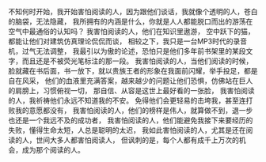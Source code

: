 不知何时开始，我开始害怕阅读的人，因为跟他们谈话，我就像个透明的人，苍白的脑袋，无法隐藏，
我所拥有的内涵是什么，你就是人人都能脱口而出的游荡在空气中最通俗的认知吗？
我害怕阅读的人，他们在知识里遨游，
空中跃下的猫，都能让他们对建筑仿真理论侃侃而谈，
相较之下，我只是一台MP3时代的录音机，过气无法调整，
我最引以为傲的论述，恐怕只是他们多年前书架里的某段文字，而且还是不被荧光笔标注的那一段。
我害怕阅读的人，当他们阅读的时候，脸就藏在书后面，书一放下，就以贵族王者的形象在我面前闪耀，举手投足，都是自在风采，
他们的血液里充满答案，越来越少的问题让他们恐惧，仿佛站在巨人的肩膀上，习惯俯视一切，
那自信、从容是这世上最好看的一张脸，
我害怕阅读的人，我祈祷他们永远不知道我的不安。
免得他们会更轻易的击垮我，甚至连打败我的意愿都没有，
我害怕阅读的人，他们的榜样是伟人，就算做不到，退一步也还是一个我远不及的成功者，
我害怕阅读的人，他们能避免我接下来要经历的失败，懂得生命太短，人总是聪明的太迟，
我如此害怕阅读的人，尤其是还在阅读的人，世间大多人都害怕阅读人，
但讽刺的是，每个人都有成千上万次的机会，成为那个阅读的人。